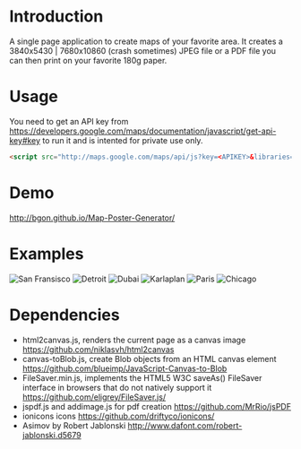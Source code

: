 # Introduction
A single page application to create maps of your favorite area.
It creates a 3840x5430 | 7680x10860 (crash sometimes) JPEG file  or a PDF file you can then print on your favorite 180g paper.

# Usage
You need to get an API key from https://developers.google.com/maps/documentation/javascript/get-api-key#key to run it and is intented for private use only.
```html
<script src="http://maps.google.com/maps/api/js?key=<APIKEY>&libraries=places&callback=initScript" async defer></script>
```
# Demo

http://bgon.github.io/Map-Poster-Generator/

# Examples
![San Fransisco](images/san_francisco.png?raw=true "")
![Detroit](images/detroit.png?raw=true "")
![Dubai](images/dubai.png?raw=true "")
![Karlaplan](images/karlaplan.png?raw=true "")
![Paris](images/paris.png?raw=true "")
![Chicago](images/chicago.png?raw=true "")
# Dependencies
* html2canvas.js, renders the current page as a canvas image https://github.com/niklasvh/html2canvas
* canvas-toBlob.js, create Blob objects from an HTML canvas element https://github.com/blueimp/JavaScript-Canvas-to-Blob
* FileSaver.min.js, implements the HTML5 W3C saveAs() FileSaver interface in browsers that do not natively support it https://github.com/eligrey/FileSaver.js/
* jspdf.js and addimage.js for pdf creation https://github.com/MrRio/jsPDF
* ionicons icons https://github.com/driftyco/ionicons/
* Asimov  by Robert Jablonski http://www.dafont.com/robert-jablonski.d5679